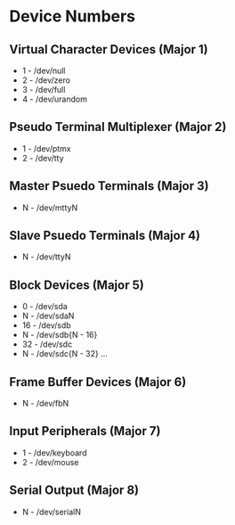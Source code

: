 # Device Numbers

## Virtual Character Devices (Major 1)

-   1 - /dev/null
-   2 - /dev/zero
-   3 - /dev/full
-   4 - /dev/urandom

## Pseudo Terminal Multiplexer (Major 2)

-   1 - /dev/ptmx
-   2 - /dev/tty

## Master Psuedo Terminals (Major 3)

-   N - /dev/mttyN

## Slave Psuedo Terminals (Major 4)

-   N - /dev/ttyN

## Block Devices (Major 5)

-   0 - /dev/sda
-   N - /dev/sdaN
-   16 - /dev/sdb
-   N - /dev/sdb{N - 16}
-   32 - /dev/sdc
-   N - /dev/sdc{N - 32}
    ...

## Frame Buffer Devices (Major 6)

-   N - /dev/fbN

## Input Peripherals (Major 7)

-   1 - /dev/keyboard
-   2 - /dev/mouse

## Serial Output (Major 8)

-   N - /dev/serialN
